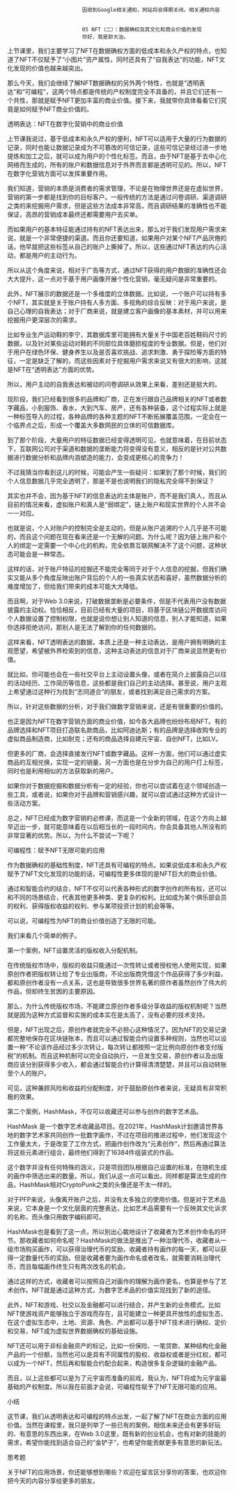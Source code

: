 
                            
                            因收到Google相关通知，网站将会择期关闭。相关通知内容
                            
                            
                            05 NFT（二）：数据确权及其文化和商业价值的发现
                            你好，我是郭大治。

上节课里，我们主要学习了NFT在数据确权方面的低成本和永久产权的特点，也知道了NFT不仅赋予了“小图片”资产属性，同时还具有了“自我表达”的功能，NFT文化发现的价值也越来越突出。

那么今天，我们会继续了解NFT数据确权的另外两个特性，也就是“透明表达”和“可编程”，这两个特点都是传统的产权制度完全不具备的，并且它们还有一个共性，那就是赋予NFT更加丰富的商业价值。接下来，我就带你具体看看它们究竟是如何赋予NFT商业价值的。

透明表达：NFT在数字化营销中的商业价值

上节课我说过，基于低成本和永久产权的便利，NFT可以适用于大量的行为数据的记录，同时也能让数据记录成为不可篡改的可信记录，这些可信记录经过进一步地提炼和加工之后，就可以成为用户的个性化标签。而且，由于NFT是基于去中心化网络而生成的，所有的账户和数据信息对于外界而言都是透明可见的。所以，NFT在数字化营销方面可以发挥重要作用。

我们知道，营销的本质是消费者的需求管理，不论是在物理世界还是在虚拟世界，营销的第一步都是找到你的目标客户。一般传统的方法是通过问卷调研、渠道调研之类的来挖掘用户需求，但是这些方法成本非常高，而且调研结果的准确性也不能保证，高昂的营销成本最终还都需要用户去买单。

而如果用户的基本特征能通过持有的NFT表达出来，那么对于我们发现用户需求来说，就是一个非常便捷的渠道。而且你还要知道，如果用户对某个NFT产品厌倦的话，他早就把这些标签从自己的账户上撕掉了。所以，这些通过NFT表达的内心活动，都是用户的主动行为。

所以从这个角度来说，相对于广告等方式，通过NFT获得的用户数据的准确性还会大大提升，这一点对于基于用户画像开展个性化营销，毫无疑问是非常重要的。

此外，NFT展示的数据还是一个多维度的立体数据。比如说，一个账户可以持有多个NFT，其实就是关于账户持有人多方面、多视角的综合反映：对于用户来说，是自己心理的自我表达；对于厂商来说，就是建立客户画像的基本素材，并可以用来挖掘用户更深层次的需求。

比如专业生产运动鞋的李宁，其数据库里可能拥有大量关于中国老百姓鞋码尺寸的数据，以及针对某些运动对鞋的不同部位具体磨损程度的专业数据。但是，他们对于用户在绿色环保、健身养生以及是否喜欢挑战、追求刺激、勇于探险等方面的特征，一定是缺乏了解的，而这些因素对于挖掘用户需求来说又有很大的影响，这就是NFT在“透明表达”方面的优势。

所以，用户主动的自我表达和被动的问卷调研从效果上来看，差别还是挺大的。

现阶段，我们已经看到很多的品牌和厂商，正在发行跟自己品牌相关的NFT或者数字藏品，小到服饰、香水，大到汽车、房产，还有各种装备，这个过程实际上就是一种标签导入的过程，各种品牌的各种主题的NFT不断拓展覆盖范围，一定会在一个临界点之后，形成一个覆盖大多数网民的立体的可信数据库。



到了那个阶段，大量用户的特征数据已经变得透明可见，也就意味着，在目前状态下，互联网公司对于渠道和数据的垄断能力将变得没有意义，相反的是针对公共数据进行数据分析和品牌内涵塑造的能力，会变成更核心的竞争力！

不过我猜当你看到这儿的时候，可能会产生一些疑问：如果到了那个时候，我们的个人信息数据几乎完全透明了，那是不是也说明我们的隐私完全得不到保证？

其实也并不会，因为基于NFT的信息表达的主体是账户，而不是我们真人，而且从目前的情况来看，虚拟账户和真人是“弱绑定”，链上账户和现实世界的个人并不会一一对应。

也就是说，个人对账户的控制完全是主动的，但是从账户追溯的个人几乎是不可能的，而且这个问题在现在看来还是一个无解的问题。为什么呢？因为链上账户和个人的绑定一定需要一个中心化的机构，完全依靠互联网解决不了这个问题，这种状态可能会是一种常态。

这样的话，对于账户特征的挖掘还不能完全等同于对于个人信息的挖掘，但我们确实又能从多个角度反映出账户背后的个人的一些真实状态和喜好，虽然数据分析的难度增加了，但给我们带来的成本可能大大降低。

而且啊，对于Web 3.0来说，打破数据垄断是必要条件，但是不代表用户没有数据披露的主动权。恰恰相反，目前已经有大量的项目，将基于区块链公开数据库访问个人数据设置了控制权限，也就是说你想让别人知道的信息，别人才能知道，如果你选择拒绝访问，那别人是无法了解到你的任何数据的。

这样来看，NFT透明表达的数据，本质上还是一种主动表达，是用户拥有明确的主观愿望，希望被外界检索到的信息，这种主动表达的信息对于厂商来说显然更有价值。

就比如，你可能也会在一些社交平台上主动设置头像，或者在简介上披露自己以往的活动经历、工作简历等信息，这些都是我们自己的主动选择。甚至说，用户主观上希望通过这种行为找到“志同道合”的朋友，或者找到满足自己需求的方案。

所以，针对这些数据的分析，对于我们做数字营销来说，还是有很重要的价值的。

也正是因为NFT在数字营销方面的商业价值，如今各大品牌也纷纷布局NFT。有的品牌选择和NFT项目打造联名款商品，比如阿迪达斯；有的品牌是选择收购专业的虚拟商品制造商，比如耐克；还有的商品选择自建元宇宙、自创NFT，比如LV。

但更多的厂商，会选择直接发行NFT或数字藏品。这样一方面，他们可以通过虚实商品的互相兑换，实现一定的销量，另一方面也是在分步为自己的用户打上标签，同时也是利用相似的方法获取新的用户。

如果你对于数据挖掘和数据分析有一定的经验，你也可以尝试着在这个领域创造一些工具，或者说，如果你对于品牌和营销感兴趣，就可以尝试通过这种方式设计一些活动方案。

总之，NFT已经成为数字营销的必修课，而这是一个全新的领域，在这个方向上越早迈出一步，就可能意味着在以后相当长的一段时间内，你会具备其他人所没有的非常显著的优势。所以，为什么不尝试一下呢？

可编程性：赋予NFT无限可能的应用

作为数据确权的基础性制度，NFT还具有可编程的特点。如果说低成本和永久产权赋予了NFT文化发现的功能的话，可编程性更多体现的是NFT巨大的商业价值。

通过和智能合约的结合，NFT不仅可以代表各种形式的数字创作的所有权，还可以和不同的场景结合，代表其他更多种类、更复杂的权利。比如成为某个俱乐部会员的权利、获得版权收益的权利、参与某项投资计划的机会等等。

可以说，可编程性为NFT的商业价值创造了无限的可能。

我们来看几个简单的例子。


第一个案例，NFT设置灵活的版权收入分配机制。


在传统版权市场中，版权的收益只能通过一次性转让或者授权他人使用实现，如果原创作者把版权转让给了专业出版商，不论出版商凭借这个作品获得了多少利益，都和原创作者没有一点关系，这也是导致很多世界名著的原作者虽然创作了伟大的作品，但却终生贫困的主要原因。

那么，为什么传统版权市场，不能建立原创作者多级分享收益的版权机制呢？当然就是因为这种方式监督和实施的成本实在是太高了，没有必要的技术支持。

但是，NFT出现之后，原创作者就完全不必担心这种情况了。因为NFT的交易记录都完整地保存在区块链账本，而且可以通过智能合约设置多种规则，当然也可以设置一种“不论该作品经过多少次转让，每次转让都按照一定比例向原创作者支付版税”的机制。而且这种机制可以完全自动执行，一旦发生交易，原创作者以及出版商应该分别获得多少收入，都会通过智能合约计算得清清楚楚，并且可以自动转账至个人的账户。

可见，这种兼顾风险和收益的分配制度，对于鼓励原创作者来说，无疑具有非常积极的效果。


第二个案例，HashMask，不仅可以收藏还可以参与创作的数字艺术品。


HashMask 是一个数字艺术收藏品项目。在2021年，HashMask计划邀请世界各地的数字艺术家共同创作一批数字画作，不过在项目的推进过程中，他们发现这个工作量太大，于是改变了工作方式，把画作创作改为“元素创作”，然后再通过算法将这些元素进行组合，最终他们得到了16384件组装式的作品。



这个数字并没有任何特殊的涵义，只是项目团队根据自己设置的标准，在随机生成的画作中筛选出来的数量。所以，我们从这一点可以看出，同样都是算法生成的作品，HashMask相对CryptoPunk之类的头像还是不太一样的。

对于PFP来说，头像离开账户之后，并没有太多独立的使用价值。但是对于艺术品来说，它本身是一个文化层面的完整表达，比如艺术品需要有一个反映其文化诉求的名称，而头像只用数字编码即可。

HashMask也是看到了这一点，所以别出心裁地设计了收藏者为艺术创作命名的环节。那收藏者如何命名呢？HashMask的做法是推出了一种治理代币，收藏者从一级市场购买画作，可以获得治理代币的奖励，收藏者持有画作的每一天，都可以获得一定数量代币的奖励。但是收藏者要为画作命名或者改名，就需要消耗治理代币，而且每幅画作终生只有两次改名的机会。

通过这样的方式，收藏者可以按照自己对画作的理解为画作更名，也算是参与了艺术创作。NFT就是通过这种方式，为数字艺术品的价值实现找到了新的途径。

此外，NFT和游戏、社交以及金融都可以进行结合，并产生新的业务模式。比如NFT使游戏资产能够独立于游戏而存在，且可能建立一种更具开放性的虚拟生态，在这个虚拟生态中，土地、资源、角色、产出都可以基于NFT技术进行确权、定价和交易，NFT成为虚拟世界数据确权的基础设施。

NFT还可以用于非标金融资产的标记，比如一份保险、一笔贷款、某种结构化金融产品的一个份额，当然也可以是具有不同属性的股权、收益权或者是分红权，都可以成为一个NFT，然后再和智能合约配合起来，构造很多复杂逻辑的金融产品。

而且，以上这些都可以是为了元宇宙而准备的前戏，我认为，NFT将成为元宇宙最基础的产权制度。所以我在前面才会说，可编程性赋予了NFT无限可能的应用。

小结

这节课，我们从透明表达和可编程的特点出发，一起了解了NFT在商业方面的应用价值。当然在课程里，我只是列举了一些已有的案例，相信未来还会有更多好玩的、有意思的东西出来，在Web 3.0这里，既有新的创业机会，也有对新的技能的需求，希望你能找到适合自己的“金铲子”，也希望你能贡献更多有意思的新玩法。

思考题

关于NFT的应用场景，你还能够想到哪些？欢迎在留言区分享你的答案，也欢迎你把今天的内容分享给更多的朋友。

                        
                        
                            